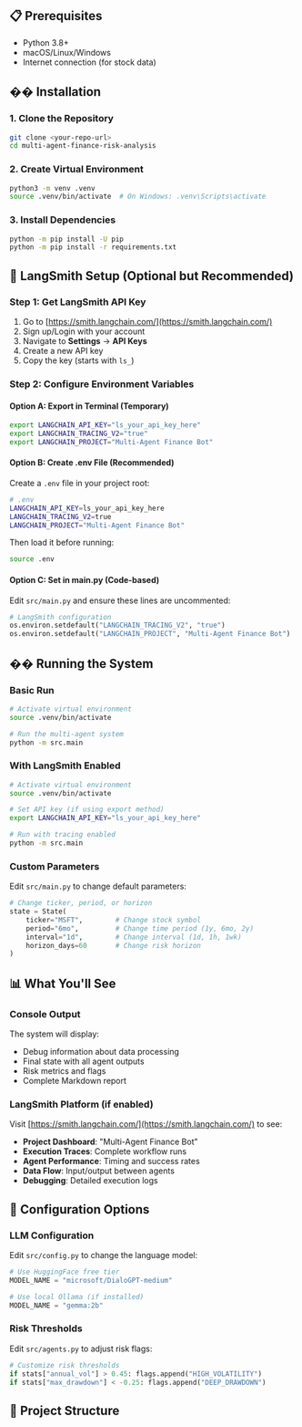 
## 📋 Prerequisites

- Python 3.8+
- macOS/Linux/Windows
- Internet connection (for stock data)

## ��️ Installation

### 1. Clone the Repository

```bash
git clone <your-repo-url>
cd multi-agent-finance-risk-analysis
```

### 2. Create Virtual Environment

```bash
python3 -m venv .venv
source .venv/bin/activate  # On Windows: .venv\Scripts\activate
```

### 3. Install Dependencies

```bash
python -m pip install -U pip
python -m pip install -r requirements.txt
```

## 🔑 LangSmith Setup (Optional but Recommended)

### Step 1: Get LangSmith API Key

1. Go to [https://smith.langchain.com/](https://smith.langchain.com/)
2. Sign up/Login with your account
3. Navigate to **Settings** → **API Keys**
4. Create a new API key
5. Copy the key (starts with `ls_`)

### Step 2: Configure Environment Variables

#### Option A: Export in Terminal (Temporary)

```bash
export LANGCHAIN_API_KEY="ls_your_api_key_here"
export LANGCHAIN_TRACING_V2="true"
export LANGCHAIN_PROJECT="Multi-Agent Finance Bot"
```

#### Option B: Create .env File (Recommended)

Create a `.env` file in your project root:

```bash
# .env
LANGCHAIN_API_KEY=ls_your_api_key_here
LANGCHAIN_TRACING_V2=true
LANGCHAIN_PROJECT="Multi-Agent Finance Bot"
```

Then load it before running:

```bash
source .env
```

#### Option C: Set in main.py (Code-based)

Edit `src/main.py` and ensure these lines are uncommented:

```python
# LangSmith configuration
os.environ.setdefault("LANGCHAIN_TRACING_V2", "true")
os.environ.setdefault("LANGCHAIN_PROJECT", "Multi-Agent Finance Bot")
```

## �� Running the System

### Basic Run

```bash
# Activate virtual environment
source .venv/bin/activate

# Run the multi-agent system
python -m src.main
```

### With LangSmith Enabled

```bash
# Activate virtual environment
source .venv/bin/activate

# Set API key (if using export method)
export LANGCHAIN_API_KEY="ls_your_api_key_here"

# Run with tracing enabled
python -m src.main
```

### Custom Parameters

Edit `src/main.py` to change default parameters:

```python
# Change ticker, period, or horizon
state = State(
    ticker="MSFT",        # Change stock symbol
    period="6mo",         # Change time period (1y, 6mo, 2y)
    interval="1d",        # Change interval (1d, 1h, 1wk)
    horizon_days=60       # Change risk horizon
)
```

## 📊 What You'll See

### Console Output

The system will display:
- Debug information about data processing
- Final state with all agent outputs
- Risk metrics and flags
- Complete Markdown report

### LangSmith Platform (if enabled)

Visit [https://smith.langchain.com/](https://smith.langchain.com/) to see:
- **Project Dashboard**: "Multi-Agent Finance Bot"
- **Execution Traces**: Complete workflow runs
- **Agent Performance**: Timing and success rates
- **Data Flow**: Input/output between agents
- **Debugging**: Detailed execution logs

## 🔧 Configuration Options

### LLM Configuration

Edit `src/config.py` to change the language model:

```python
# Use HuggingFace free tier
MODEL_NAME = "microsoft/DialoGPT-medium"

# Use local Ollama (if installed)
MODEL_NAME = "gemma:2b"
```

### Risk Thresholds

Edit `src/agents.py` to adjust risk flags:

```python
# Customize risk thresholds
if stats["annual_vol"] > 0.45: flags.append("HIGH_VOLATILITY")
if stats["max_drawdown"] < -0.25: flags.append("DEEP_DRAWDOWN")
```

## 📁 Project Structure
